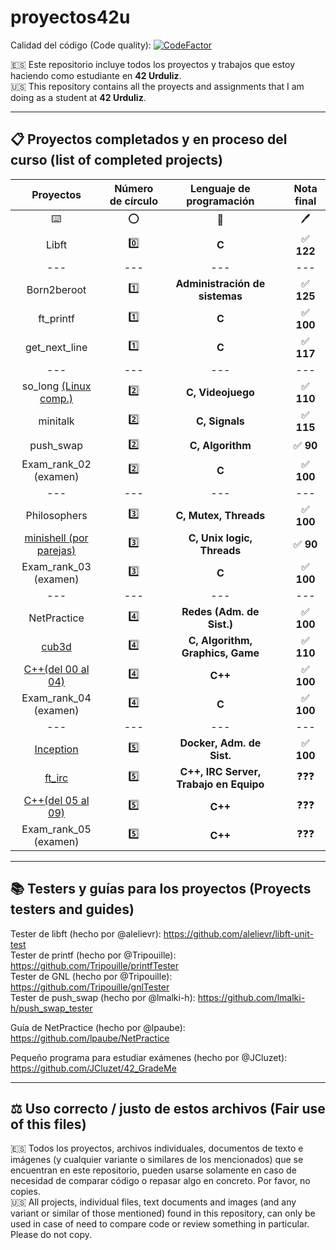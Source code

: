 # proyectos42u

Calidad del código (Code quality): [![CodeFactor](https://www.codefactor.io/repository/github/llopeando/proyectos42u/badge?s=78de944f4586421d1953b3a1ca590ed1e74c1c01)](https://www.codefactor.io/repository/github/llopeando/proyectos42u)

🇪🇸 Este repositorio incluye todos los proyectos y trabajos que estoy haciendo como estudiante en **42 Urduliz**.           
🇺🇸 This repository contains all the proyects and assignments that I am doing as a student at **42 Urduliz**.

-------

## 📋 Proyectos completados y en proceso del curso (list of completed projects)
| Proyectos | Número de círculo | Lenguaje de programación | | Nota final |
| :-------------: | :-------------: | :-------------: | :-------------: | :-------------: |
| ⌨️ | ⭕ | 🧠 | | 🖊️ |
| Libft  | 0️⃣ | **C** | | ✅ **122** |
| --- | --- | --- | | --- | --- |
| Born2beroot | 1️⃣ | **Administración de sistemas**  | | ✅ **125** |
| ft_printf | 1️⃣ | **C** | | ✅ **100** |
| get_next_line | 1️⃣ | **C** | | ✅ **117** |
| --- | --- | --- | | --- | --- |
| so_long [(Linux comp.)](https://github.com/AllPlayed/so_long_for_linux42u) | 2️⃣ | **C, Videojuego** | | ✅ **110** |
| minitalk | 2️⃣ | **C, Signals** | | ✅ **115** |
| push_swap | 2️⃣ | **C, Algorithm** | | ✅ **90** |
| Exam_rank_02 (examen) | 2️⃣ | **C** | | ✅ **100** |
| --- | --- | --- | | --- | --- |
| Philosophers | 3️⃣ | **C, Mutex, Threads** | | ✅ **100** |
| [minishell (por parejas)](https://github.com/AllPlayed/minishell42u) | 3️⃣ | **C, Unix logic, Threads** | | ✅ **90** |
| Exam_rank_03 (examen) | 3️⃣ | **C** | | ✅ **100** |
| --- | --- | --- | | --- | --- |
| NetPractice | 4️⃣ | **Redes (Adm. de Sist.)** | | ✅ **100** |
| [cub3d](https://github.com/ualcibar/cub3d) | 4️⃣ | **C, Algorithm, Graphics, Game** | | ✅ **110** |
| [C++(del 00 al 04)](https://github.com/AllPlayed/cpp42u) | 4️⃣ | **C++** | | ✅ **100** |
| Exam_rank_04 (examen) | 4️⃣ | **C** | | ✅ **100** |
| --- | --- | --- | | --- | --- |
| [Inception](https://github.com/Llopeando/inception42u) | 5️⃣ | **Docker, Adm. de Sist.** | | ✅ **100** |
| [ft_irc](https://github.com/Llopeando/irc42u) | 5️⃣ | **C++, IRC Server, Trabajo en Equipo**  | | ❓❓❓ |
| [C++(del 05 al 09)](https://github.com/AllPlayed/cpp42u) | 5️⃣ | **C++** | | ❓❓❓ |
| Exam_rank_05 (examen) | 5️⃣ | **C++** | | ❓❓❓ |

-------

## 📚 Testers y guías para los proyectos (Proyects testers and guides)
Tester de libft (hecho por @alelievr): https://github.com/alelievr/libft-unit-test                    
Tester de printf (hecho por @Tripouille): https://github.com/Tripouille/printfTester                    
Tester de GNL (hecho por @Tripouille): https://github.com/Tripouille/gnlTester                       
Tester de push_swap (hecho por @lmalki-h): https://github.com/lmalki-h/push_swap_tester

Guía de NetPractice (hecho por @lpaube): https://github.com/lpaube/NetPractice

Pequeño programa para estudiar exámenes (hecho por @JCluzet): https://github.com/JCluzet/42_GradeMe

-------

## ⚖️ Uso correcto / justo de estos archivos (Fair use of this files)
🇪🇸 Todos los proyectos, archivos individuales, documentos de texto e imágenes (y cualquier variante o similares de los mencionados) que se encuentran en este repositorio, pueden usarse solamente en caso de necesidad de comparar código o repasar algo en concreto. Por favor, no copies.              
🇺🇸 All projects, individual files, text documents and images (and any variant or similar of those mentioned) found in this repository, can only be used in case of need to compare code or review something in particular. Please do not copy.
